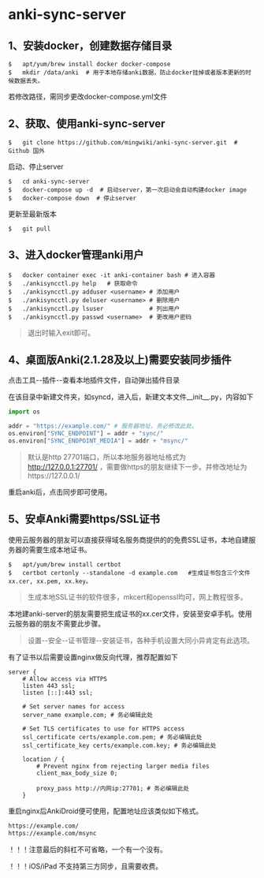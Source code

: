 # anki-sync-server

## 1、安装docker，创建数据存储目录

``` shell
$   apt/yum/brew install docker docker-compose
$   mkdir /data/anki  # 用于本地存储anki数据，防止docker挂掉或者版本更新的时候数据丢失。
```

若修改路径，需同步更改docker-compose.yml文件

## 2、获取、使用anki-sync-server


``` shell
$   git clone https://github.com/mingwiki/anki-sync-server.git  # Github 国外
```

启动、停止server

``` shell
$   cd anki-sync-server
$   docker-compose up -d  # 启动server，第一次启动会自动构建docker image
$   docker-compose down  # 停止server
```

更新至最新版本

``` shell
$   git pull
```

## 3、进入docker管理anki用户

```shell
$   docker container exec -it anki-container bash # 进入容器
$   ./ankisyncctl.py help   # 获取命令
$   ./ankisyncctl.py adduser <username> # 添加用户
$   ./ankisyncctl.py deluser <username> # 删除用户
$   ./ankisyncctl.py lsuser             # 列出用户
$   ./ankisyncctl.py passwd <username>  # 更改用户密码
```

> 退出时输入exit即可。

## 4、桌面版Anki(2.1.28及以上)需要安装同步插件

点击工具--插件--查看本地插件文件，自动弹出插件目录

在该目录中新建文件夹，如syncd，进入后，新建文本文件__init__.py，内容如下

```python
import os

addr = "https://example.com/" # 服务器地址，务必修改此处。
os.environ["SYNC_ENDPOINT"] = addr + "sync/"
os.environ["SYNC_ENDPOINT_MEDIA"] = addr + "msync/"
```

> 默认是http 27701端口，所以本地服务器地址格式为 http://127.0.0.1:27701/ ，需要做https的朋友继续下一步。并修改地址为https://127.0.0.1/

重启anki后，点击同步即可使用。

## 5、安卓Anki需要https/SSL证书

使用云服务器的朋友可以直接获得域名服务商提供的的免费SSL证书，本地自建服务器的需要生成本地证书。

``` shell
$   apt/yum/brew install certbot
$   certbot certonly --standalone -d example.com   #生成证书包含三个文件xx.cer, xx.pem, xx.key。
```
> 生成本地SSL证书的软件很多，mkcert和openssl均可，网上教程很多。

本地建anki-server的朋友需要把生成证书的xx.cer文件，安装至安卓手机。使用云服务器的朋友不需要此步骤。

> 设置--安全--证书管理--安装证书，各种手机设置大同小异肯定有此选项。

有了证书以后需要设置nginx做反向代理，推荐配置如下

``` nginx
server {
    # Allow access via HTTPS
    listen 443 ssl;
    listen [::]:443 ssl;

    # Set server names for access
    server_name example.com; # 务必编辑此处

    # Set TLS certificates to use for HTTPS access
    ssl_certificate certs/example.com.pem; # 务必编辑此处
    ssl_certificate_key certs/example.com.key; # 务必编辑此处

    location / {
        # Prevent nginx from rejecting larger media files
        client_max_body_size 0;

        proxy_pass http://内网ip:27701; # 务必编辑此处
    }
```

重启nginx后AnkiDroid便可使用，配置地址应该类似如下格式。

``` txt
https://example.com/
https://example.com/msync
```

！！！注意最后的斜杠不可省略，一个有一个没有。

！！！iOS/iPad 不支持第三方同步，且需要收费。
